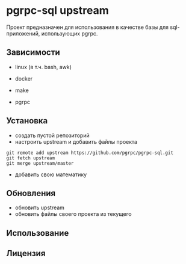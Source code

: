 # pgrpc-sql upstream

Проект предназначен для использования в качестве базы для sql-приложений, использующих pgrpc.

## Зависимости

* linux (в т.ч. bash, awk)
* docker
* make

* pgrpc

## Установка

* создать пустой репозиторий
* настроить upstream и добавить файлы проекта
```
git remote add upstream https://github.com/pgrpc/pgrpc-sql.git
git fetch upstream
git merge upstream/master
```
* добавить свою математику


## Обновления

* обновить upstream
* обновить файлы своего проекта из текущего

## Использование


## Лицензия

